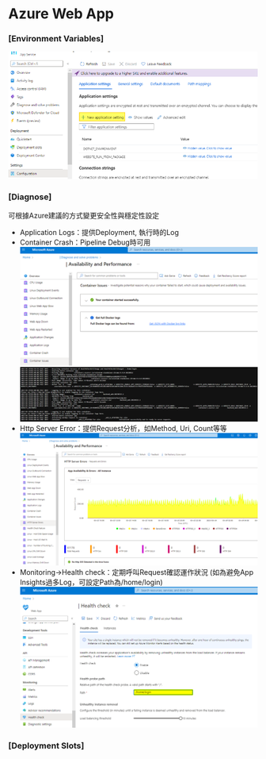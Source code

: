 # Azure Web App

### [Environment Variables]
![1.png](images/web_app/1.png "")

### [Diagnose]

可根據Azure建議的方式變更安全性與穩定性設定

* Application Logs：提供Deployment, 執行時的Log
* Container Crash：Pipeline Debug時可用
    ![4.png](images/web_app/4.png "")
    ![5.png](images/web_app/5.png "")
* Http Server Error：提供Request分析，如Method, Uri, Count等等
    ![2.png](images/web_app/2.png "")
* Monitoring→Health check：定期呼叫Request確認運作狀況 (如為避免App Insights過多Log，可設定Path為/home/login)
    ![3.png](images/web_app/3.png "")


### [Deployment Slots]

